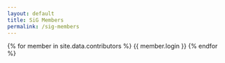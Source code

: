 ```yaml
---
layout: default
title: SiG Members
permalink: /sig-members
---
```


{% for member in site.data.contributors %}
{{ member.login }}
{% endfor %}